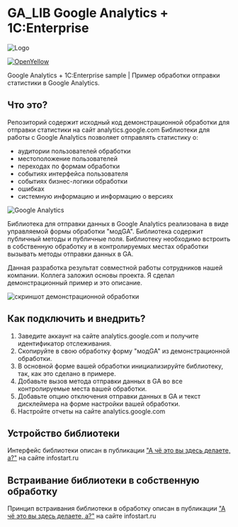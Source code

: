 # GA_LIB Google Analytics + 1C:Enterprise
![Logo](./SCREEN/00.png)

[![OpenYellow](https://img.shields.io/endpoint?url=https://openyellow.org/data/badges/1/118334257.json)](https://openyellow.org/grid?data=top&repo=118334257)

Google Analytics + 1C:Enterprise sample | Пример обработки отправки статистики в Google Analytics.

## Что это?

Репозиторий содержит исходный код демонстрационной обработки для отправки статистики на сайт analytics.google.com 
Библиотеки для работы с Google Analytics позволяет отправлять статистику о:
* аудитории пользователей обработки
* местоположение пользователей
* переходах по формам обработки
* событиях интерфейса пользователя
* событиях бизнес-логики обработки
* ошибках
* системную информацию и информацию о версиях

![Google Analytics](./SCREEN/02.png)

Библиотека для отправки данных в Google Analytics реализована в виде управляемой формы обработки "модGA". Библиотека содержит публичный методы и публичные поля. Библиотеку необходимо встроить в собственную обработку и в контролируемых местах обработки вызывать методы отправки данных в GA.

Данная разработка результат совместной работы сотрудников нашей компании. Коллега заложил основы проекта. Я сделал демонстрационный пример и это описание.

![скриншот демонстрационной обработки](./SCREEN/01.png)

## Как подключить и внедрить?

1. Заведите аккаунт на сайте  analytics.google.com и получите идентификатор отслеживания.
2. Скопируйте в свою обработку форму "модGA" из демонстрационной обработки.
3. В основной форме вашей обработки инициализируйте библиотеку, так, как это сделано в примере.
4. Добавьте вызов метода отправки данных в GA во все контролируемые места вашей обработки.
5. Добавьте опцию отключения отправки данных в GA и текст дисклеймера на форме настройки вашей обработки.
6. Настройте отчеты на сайте  analytics.google.com

## Устройство библиотеки

Интерфейс библиотеки описан в публикации ["А чё это вы здесь делаете, а?"](https://infostart.ru/public/723481/) на сайте infostart.ru

## Встраивание библиотеки в собственную обработку

Принцип встраивания библиотеки в обработку описан в публикации ["А чё это вы здесь делаете, а?"](https://infostart.ru/public/723481/) на сайте infostart.ru
